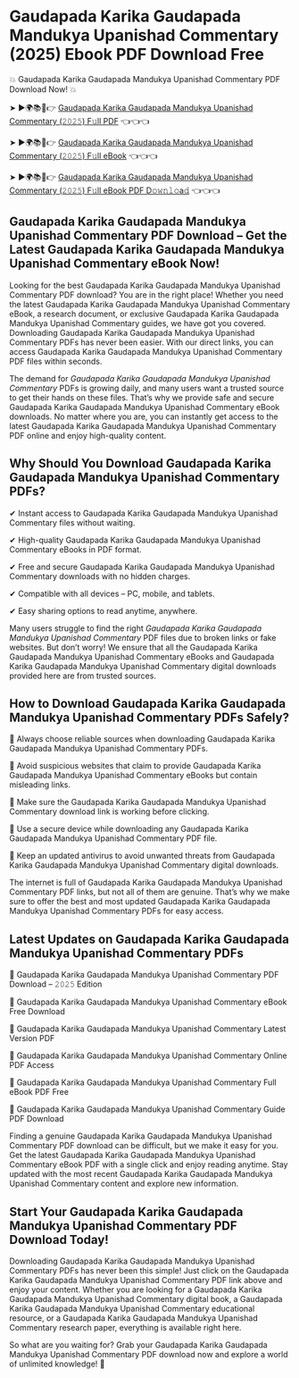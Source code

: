 # Gaudapada Karika Gaudapada Mandukya Upanishad Commentary (2025) Ebook PDF Download Free

💥 Gaudapada Karika Gaudapada Mandukya Upanishad Commentary PDF Download Now! 💥

➤ ►🌍📚📱👉 [Gaudapada Karika Gaudapada Mandukya Upanishad Commentary (𝟸𝟶𝟸𝟻) F𝚞ll PDF](https://getpdf.xyz/gaudapada-karika-gaudapada-mandukya-upanishad-commentary) 👈👈👈


➤ ►🌍📚📱👉 [Gaudapada Karika Gaudapada Mandukya Upanishad Commentary (𝟸𝟶𝟸𝟻) F𝚞ll eBook](https://getpdf.xyz/gaudapada-karika-gaudapada-mandukya-upanishad-commentary) 👈👈👈


➤ ►🌍📚📱👉 [Gaudapada Karika Gaudapada Mandukya Upanishad Commentary (𝟸𝟶𝟸𝟻) F𝚞ll eBook PDF D𝚘𝚠𝚗𝚕𝚘a𝚍](https://getpdf.xyz/gaudapada-karika-gaudapada-mandukya-upanishad-commentary) 👈👈👈


## Gaudapada Karika Gaudapada Mandukya Upanishad Commentary PDF Download – Get the Latest Gaudapada Karika Gaudapada Mandukya Upanishad Commentary eBook Now!

Looking for the best Gaudapada Karika Gaudapada Mandukya Upanishad Commentary PDF download? You are in the right place! Whether you need the latest Gaudapada Karika Gaudapada Mandukya Upanishad Commentary eBook, a research document, or exclusive Gaudapada Karika Gaudapada Mandukya Upanishad Commentary guides, we have got you covered. Downloading Gaudapada Karika Gaudapada Mandukya Upanishad Commentary PDFs has never been easier. With our direct links, you can access Gaudapada Karika Gaudapada Mandukya Upanishad Commentary PDF files within seconds.

The demand for *Gaudapada Karika Gaudapada Mandukya Upanishad Commentary* PDFs is growing daily, and many users want a trusted source to get their hands on these files. That’s why we provide safe and secure Gaudapada Karika Gaudapada Mandukya Upanishad Commentary eBook downloads. No matter where you are, you can instantly get access to the latest Gaudapada Karika Gaudapada Mandukya Upanishad Commentary PDF online and enjoy high-quality content.

## Why Should You Download Gaudapada Karika Gaudapada Mandukya Upanishad Commentary PDFs?

✔ Instant access to Gaudapada Karika Gaudapada Mandukya Upanishad Commentary files without waiting.

✔ High-quality Gaudapada Karika Gaudapada Mandukya Upanishad Commentary eBooks in PDF format.

✔ Free and secure Gaudapada Karika Gaudapada Mandukya Upanishad Commentary downloads with no hidden charges.

✔ Compatible with all devices – PC, mobile, and tablets.

✔ Easy sharing options to read anytime, anywhere.

Many users struggle to find the right *Gaudapada Karika Gaudapada Mandukya Upanishad Commentary* PDF files due to broken links or fake websites. But don’t worry! We ensure that all the Gaudapada Karika Gaudapada Mandukya Upanishad Commentary eBooks and Gaudapada Karika Gaudapada Mandukya Upanishad Commentary digital downloads provided here are from trusted sources.

## How to Download Gaudapada Karika Gaudapada Mandukya Upanishad Commentary PDFs Safely?

📌 Always choose reliable sources when downloading Gaudapada Karika Gaudapada Mandukya Upanishad Commentary PDFs.

📌 Avoid suspicious websites that claim to provide Gaudapada Karika Gaudapada Mandukya Upanishad Commentary eBooks but contain misleading links.

📌 Make sure the Gaudapada Karika Gaudapada Mandukya Upanishad Commentary download link is working before clicking.

📌 Use a secure device while downloading any Gaudapada Karika Gaudapada Mandukya Upanishad Commentary PDF file.

📌 Keep an updated antivirus to avoid unwanted threats from Gaudapada Karika Gaudapada Mandukya Upanishad Commentary digital downloads.

The internet is full of Gaudapada Karika Gaudapada Mandukya Upanishad Commentary PDF links, but not all of them are genuine. That’s why we make sure to offer the best and most updated Gaudapada Karika Gaudapada Mandukya Upanishad Commentary PDFs for easy access.

## Latest Updates on Gaudapada Karika Gaudapada Mandukya Upanishad Commentary PDFs

🔹 Gaudapada Karika Gaudapada Mandukya Upanishad Commentary PDF Download – 𝟸𝟶𝟸𝟻 Edition

🔹 Gaudapada Karika Gaudapada Mandukya Upanishad Commentary eBook Free Download

🔹 Gaudapada Karika Gaudapada Mandukya Upanishad Commentary Latest Version PDF

🔹 Gaudapada Karika Gaudapada Mandukya Upanishad Commentary Online PDF Access

🔹 Gaudapada Karika Gaudapada Mandukya Upanishad Commentary Full eBook PDF Free

🔹 Gaudapada Karika Gaudapada Mandukya Upanishad Commentary Guide PDF Download

Finding a genuine Gaudapada Karika Gaudapada Mandukya Upanishad Commentary PDF download can be difficult, but we make it easy for you. Get the latest Gaudapada Karika Gaudapada Mandukya Upanishad Commentary eBook PDF with a single click and enjoy reading anytime. Stay updated with the most recent Gaudapada Karika Gaudapada Mandukya Upanishad Commentary content and explore new information.

## Start Your Gaudapada Karika Gaudapada Mandukya Upanishad Commentary PDF Download Today!

Downloading Gaudapada Karika Gaudapada Mandukya Upanishad Commentary PDFs has never been this simple! Just click on the Gaudapada Karika Gaudapada Mandukya Upanishad Commentary PDF link above and enjoy your content. Whether you are looking for a Gaudapada Karika Gaudapada Mandukya Upanishad Commentary digital book, a Gaudapada Karika Gaudapada Mandukya Upanishad Commentary educational resource, or a Gaudapada Karika Gaudapada Mandukya Upanishad Commentary research paper, everything is available right here.

So what are you waiting for? Grab your Gaudapada Karika Gaudapada Mandukya Upanishad Commentary PDF download now and explore a world of unlimited knowledge! 🚀